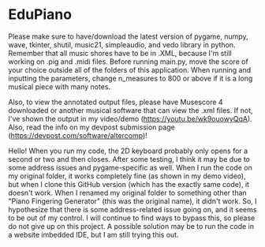 # EduPiano
Please make sure to have/download the latest version of pygame, numpy, wave, tkinter, shutil, music21, simpleaudio, and vedo library in python.
Remember that all music shores have to be in .XML, because I'm still working on .pig and .midi files.
Before running main.py, move the score of your choice outside all of the folders of this application. 
When running and inputting the parameters, change n_measures to 800 or above if it is a long musical piece with many notes.

Also, to view the annotated output files, please have Musescore 4 downloaded or another musical software that can view the .xml files. If not, I've shown the output in my video/demo (https://youtu.be/wk9ouowyQqA). Also, read the info on my devpost submission page (https://devpost.com/software/altercomp)!

Hello! When you run my code, the 2D keyboard probably only opens for a second or two and then closes. After some testing, I think it may be due to some address issues and pygame-specific as well. When I run the code on my original folder, it works completely fine (as shown in my demo video), but when I clone this GitHub version (which has the exactly same code), it doesn't work. When I renamed my original folder to something other than "Piano Fingering Generator" (this was the original name), it didn't work. So, I hypothesize that there is some address-related issue going on, and it seems to be out of my control. I will continue to find ways to bypass this, so please do not give up on this project. A possible solution may be to run the code in a website imbedded IDE, but I am still trying this out.

